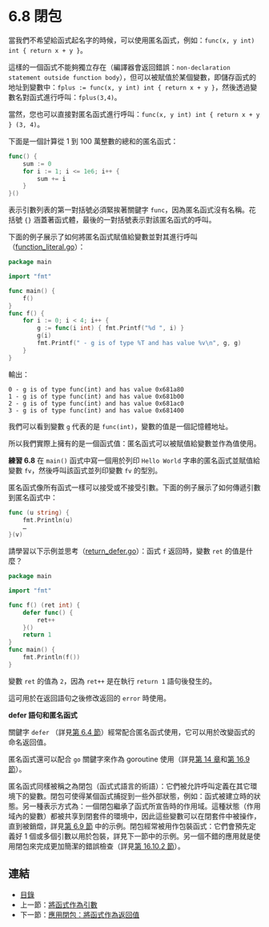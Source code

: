 # 6.8 閉包

當我們不希望給函式起名字的時候，可以使用匿名函式，例如：`func(x, y int) int { return x + y }`。

這樣的一個函式不能夠獨立存在（編譯器會返回錯誤：`non-declaration statement
outside function body`），但可以被賦值於某個變數，即儲存函式的地址到變數中：`fplus := func(x, y int) int { return x + y }`，然後透過變數名對函式進行呼叫：`fplus(3,4)`。

當然，您也可以直接對匿名函式進行呼叫：`func(x, y int) int { return x + y } (3, 4)`。

下面是一個計算從 1 到 100 萬整數的總和的匿名函式：

```go
func() {
	sum := 0
	for i := 1; i <= 1e6; i++ {
		sum += i
	}
}()
```

表示引數列表的第一對括號必須緊挨著關鍵字 `func`，因為匿名函式沒有名稱。花括號 `{}` 涵蓋著函式體，最後的一對括號表示對該匿名函式的呼叫。

下面的例子展示了如何將匿名函式賦值給變數並對其進行呼叫（[function_literal.go](examples/chapter_6/function_literal.go)）：

```go
package main

import "fmt"

func main() {
	f()
}
func f() {
	for i := 0; i < 4; i++ {
		g := func(i int) { fmt.Printf("%d ", i) }
		g(i)
		fmt.Printf(" - g is of type %T and has value %v\n", g, g)
	}
}
```

輸出：

```
0 - g is of type func(int) and has value 0x681a80
1 - g is of type func(int) and has value 0x681b00
2 - g is of type func(int) and has value 0x681ac0
3 - g is of type func(int) and has value 0x681400
```

我們可以看到變數 `g` 代表的是 `func(int)`，變數的值是一個記憶體地址。

所以我們實際上擁有的是一個函式值：匿名函式可以被賦值給變數並作為值使用。

**練習 6.8** 在 `main()` 函式中寫一個用於列印 `Hello World` 字串的匿名函式並賦值給變數 `fv`，然後呼叫該函式並列印變數 `fv` 的型別。

匿名函式像所有函式一樣可以接受或不接受引數。下面的例子展示了如何傳遞引數到匿名函式中：

```go
func (u string) {
	fmt.Println(u)
	…
}(v)
```

請學習以下示例並思考（[return_defer.go](examples/chapter_6/return_defer.go)）：函式 `f` 返回時，變數 `ret` 的值是什麼？

```go
package main

import "fmt"

func f() (ret int) {
	defer func() {
		ret++
	}()
	return 1
}
func main() {
	fmt.Println(f())
}
```

變數 `ret` 的值為 `2`，因為 `ret++` 是在執行 `return 1` 語句後發生的。

這可用於在返回語句之後修改返回的 `error` 時使用。

**defer 語句和匿名函式**

關鍵字 `defer` （詳見[第 6.4 節](06.4.md)）經常配合匿名函式使用，它可以用於改變函式的命名返回值。

匿名函式還可以配合 `go` 關鍵字來作為 goroutine 使用（詳見[第 14 章](14.0.md)和[第 16.9 節](16.9.md)）。

匿名函式同樣被稱之為閉包（函式式語言的術語）：它們被允許呼叫定義在其它環境下的變數。閉包可使得某個函式捕捉到一些外部狀態，例如：函式被建立時的狀態。另一種表示方式為：一個閉包繼承了函式所宣告時的作用域。這種狀態（作用域內的變數）都被共享到閉套件的環境中，因此這些變數可以在閉套件中被操作，直到被銷燬，詳見[第 6.9 節](06.9.md) 中的示例。閉包經常被用作包裝函式：它們會預先定義好 1 個或多個引數以用於包裝，詳見下一節中的示例。另一個不錯的應用就是使用閉包來完成更加簡潔的錯誤檢查（詳見[第 16.10.2 節](16.10.md)）。

## 連結

- [目錄](directory.md)
- 上一節：[將函式作為引數](06.7.md)
- 下一節：[應用閉包：將函式作為返回值](06.9.md)
